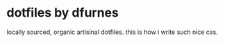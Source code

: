 dotfiles by dfurnes
=======================

locally sourced, organic artisinal dotfiles. this is how i write such nice css.

